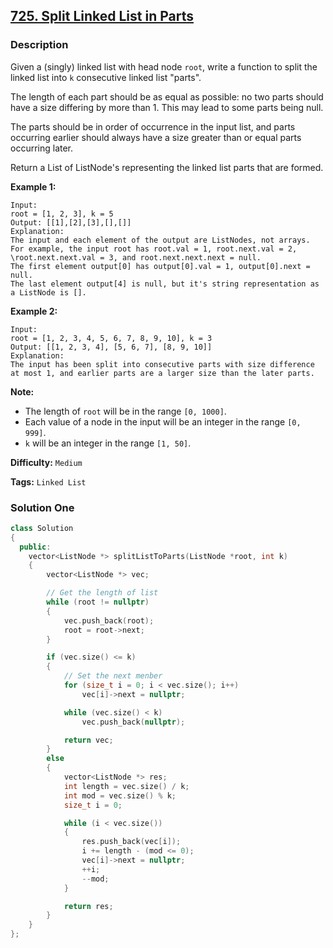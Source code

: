 ## [725. Split Linked List in Parts](https://leetcode.com/problems/split-linked-list-in-parts/description/)

### Description

Given a (singly) linked list with head node `root`, write a function to split the linked list into `k` consecutive linked list "parts".

The length of each part should be as equal as possible: no two parts should have a size differing by more than 1. This may lead to some parts being null.

The parts should be in order of occurrence in the input list, and parts occurring earlier should always have a size greater than or equal parts occurring later.

Return a List of ListNode's representing the linked list parts that are formed.

**Example 1:**

```
Input:
root = [1, 2, 3], k = 5
Output: [[1],[2],[3],[],[]]
Explanation:
The input and each element of the output are ListNodes, not arrays.
For example, the input root has root.val = 1, root.next.val = 2, \root.next.next.val = 3, and root.next.next.next = null.
The first element output[0] has output[0].val = 1, output[0].next = null.
The last element output[4] is null, but it's string representation as a ListNode is [].
```

**Example 2:**

```
Input:
root = [1, 2, 3, 4, 5, 6, 7, 8, 9, 10], k = 3
Output: [[1, 2, 3, 4], [5, 6, 7], [8, 9, 10]]
Explanation:
The input has been split into consecutive parts with size difference at most 1, and earlier parts are a larger size than the later parts.
```

**Note:**

- The length of `root` will be in the range `[0, 1000]`.
- Each value of a node in the input will be an integer in the range `[0, 999]`.
- `k` will be an integer in the range `[1, 50]`.

**Difficulty:** `Medium`

**Tags:** `Linked List`

### Solution One

```c++
class Solution
{
  public:
    vector<ListNode *> splitListToParts(ListNode *root, int k)
    {
        vector<ListNode *> vec;

        // Get the length of list
        while (root != nullptr)
        {
            vec.push_back(root);
            root = root->next;
        }

        if (vec.size() <= k)
        {
            // Set the next menber
            for (size_t i = 0; i < vec.size(); i++)
                vec[i]->next = nullptr;

            while (vec.size() < k)
                vec.push_back(nullptr);

            return vec;
        }
        else
        {
            vector<ListNode *> res;
            int length = vec.size() / k;
            int mod = vec.size() % k;
            size_t i = 0;

            while (i < vec.size())
            {
                res.push_back(vec[i]);
                i += length - (mod <= 0);
                vec[i]->next = nullptr;
                ++i;
                --mod;
            }

            return res;
        }
    }
};
```
